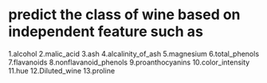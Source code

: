 # predict the class of wine based on independent feature such as
  1.alcohol
  2.malic_acid
  3.ash
  4.alcalinity_of_ash
  5.magnesium
  6.total_phenols
  7.flavanoids
  8.nonflavanoid_phenols
  9.proanthocyanins
  10.color_intensity
  11.hue
  12.Diluted_wine
  13.proline
